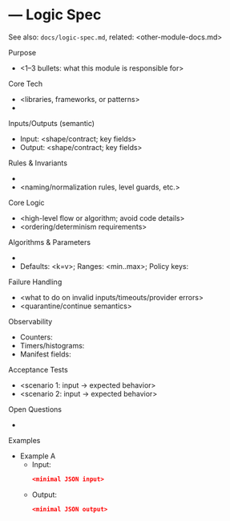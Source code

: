 # <Module Name> — Logic Spec

See also: `docs/logic-spec.md`, related: <other-module-docs.md>

Purpose
- <1–3 bullets: what this module is responsible for>

Core Tech
- <libraries, frameworks, or patterns>
- <keep provider-agnostic when possible>

Inputs/Outputs (semantic)
- Input: <shape/contract; key fields>
- Output: <shape/contract; key fields>

Rules & Invariants
- <hard constraints that must always hold>
- <naming/normalization rules, level guards, etc.>

Core Logic
- <high-level flow or algorithm; avoid code details>
- <ordering/determinism requirements>

Algorithms & Parameters
- <named algorithms>
- Defaults: <k=v>; Ranges: <min..max>; Policy keys: <path in config>

Failure Handling
- <what to do on invalid inputs/timeouts/provider errors>
- <quarantine/continue semantics>

Observability
- Counters: <names>
- Timers/histograms: <names>
- Manifest fields: <names and brief meaning>

Acceptance Tests
- <scenario 1: input → expected behavior>
- <scenario 2: input → expected behavior>

Open Questions
- <decision needed or ambiguity>

Examples
- Example A
  - Input:
    ```json
    <minimal JSON input>
    ```
  - Output:
    ```json
    <minimal JSON output>
    ```

